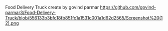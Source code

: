 Food Delivery Truck create by govind parmar
https://github.com/govind-parmar3/Food-Delivery-Truck/blob/556133b3bfc18fb851fc1a1531c001a1d62d2565/Screenshot%20(12).png
